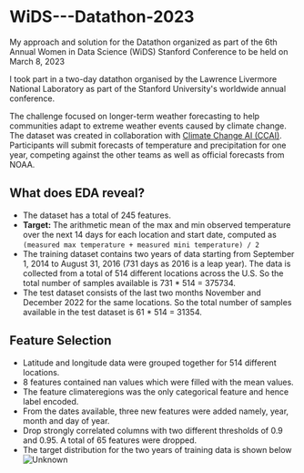 # WiDS---Datathon-2023
My approach and solution for the Datathon organized as part of the 6th Annual Women in Data Science (WiDS) Stanford Conference to be held on March 8, 2023

I took part in a two-day datathon organised by the Lawrence Livermore National Laboratory as part of the Stanford University's worldwide annual conference. 

The challenge focused on longer-term weather forecasting to help communities adapt to extreme weather events caused by climate change. The dataset was created in collaboration with [Climate Change AI (CCAI)](https://www.climatechange.ai). Participants will submit forecasts of temperature and precipitation for one year, competing against the other teams as well as official forecasts from NOAA.

## What does EDA reveal?

- The dataset has a total of 245 features. 
- **Target:** The arithmetic mean of the max and min observed temperature over the next 14 days for each location and start date, computed as ```(measured max temperature + measured mini temperature) / 2```
- The training dataset contains two years of data starting from September 1, 2014 to August 31, 2016 (731 days as 2016 is a leap year). The data is collected from a total of 514 different locations across the U.S. So the total number of samples available is 731 * 514 = 375734.
- The test dataset consists of the last two months November and December 2022 for the same locations. So the total number of samples available in the test dataset is 61 * 514 = 31354.

## Feature Selection

- Latitude and longitude data were grouped together for 514 different locations.
- 8 features contained nan values which were filled with the mean values.
- The feature climateregions was the only categorical feature and hence label encoded.
- From the dates available, three new features were added namely, year, month and day of year.
- Drop strongly correlated columns with two different thresholds of 0.9 and 0.95. A total of 65 features were dropped.
- The target distribution for the two years of training data is shown below
![Unknown](https://user-images.githubusercontent.com/49849134/222946418-bf06a107-fe44-4fab-829b-d512745380d7.png)

